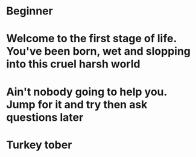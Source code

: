 # Beginner

# Welcome to the first stage of life. You've been born, wet and slopping into this cruel harsh world
# Ain't nobody going to help you. Jump for it and try then ask questions later
# Turkey tober
